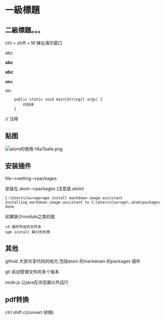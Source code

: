 # 一級標題
## 二級標題。。。
ctrl + shift + M 弹出演示窗口

*abc*

**abc**

***abc***

~~abc~~

`abc`

```
    public static void main(String[] args) {
        代码块
    }

```
// 注释
## 贴图
<img alt="atom的使用-f4a7bafe.png" src="assets/atom的使用-f4a7bafe.png" width="" height="" >


## 安装插件
file-->setting-->packages

安装在.atom-->packages  (注意是.atom)
```
C:\Users\Courage>apm install markdown-image-assistant
Installing markdown-image-assistant to C:\Users\Courage\.atom\packages done
```
如果缺少module之类的就
```
cd 插件所在的文件夹
npm install 缺少的东西
```

## 其他
github    大家共享代码的地方,包括atom 的markdown 的packages 插件

git       自动管理文件的多个版本

node.js   让java在浏览器以外运行　
## pdf转换
ctrl shift c(convert 转换)

